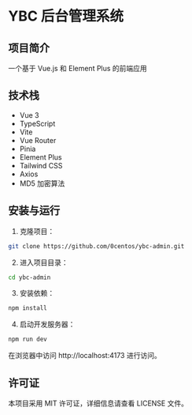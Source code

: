 # YBC 后台管理系统

## 项目简介

一个基于 Vue.js 和 Element Plus 的前端应用

## 技术栈

- Vue 3
- TypeScript
- Vite
- Vue Router
- Pinia
- Element Plus
- Tailwind CSS
- Axios
- MD5 加密算法

## 安装与运行

1. 克隆项目：

```bash
git clone https://github.com/0centos/ybc-admin.git
```

2. 进入项目目录：

```bash
cd ybc-admin
```

3. 安装依赖：

```bash
npm install
```

4. 启动开发服务器：

```bash
npm run dev
```

在浏览器中访问 http://localhost:4173 进行访问。

## 许可证

本项目采用 MIT 许可证，详细信息请查看 LICENSE 文件。
